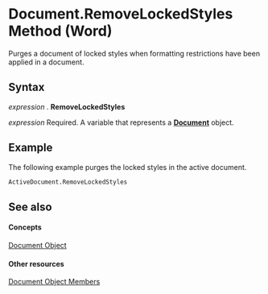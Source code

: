 
# Document.RemoveLockedStyles Method (Word)

Purges a document of locked styles when formatting restrictions have been applied in a document.


## Syntax

 _expression_ . **RemoveLockedStyles**

 _expression_ Required. A variable that represents a **[Document](8d83487a-2345-a036-a916-971c9db5b7fb.md)** object.


## Example

The following example purges the locked styles in the active document.


```vb
ActiveDocument.RemoveLockedStyles
```


## See also


#### Concepts


[Document Object](8d83487a-2345-a036-a916-971c9db5b7fb.md)
#### Other resources


[Document Object Members](fc9ab457-0888-f917-3d52-387168ac23b9.md)
